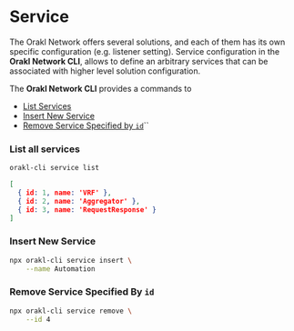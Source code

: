 # Service

The Orakl Network offers several solutions, and each of them has its own specific configuration (e.g. listener setting). Service configuration in the **Orakl Network CLI**, allows to define an arbitrary services that can be associated with higher level solution configuration.

The **Orakl Network CLI** provides a commands to

* [List Services](service.md#list-all-services)
* [Insert New Service](service.md#insert-new-service)
* [Remove Service Specified by `id`](service.md#remove-service-specified-by-id)``

### List all services

```sh
orakl-cli service list
```

```json
[
  { id: 1, name: 'VRF' },
  { id: 2, name: 'Aggregator' },
  { id: 3, name: 'RequestResponse' }
]
```

### Insert New Service

```sh
npx orakl-cli service insert \
    --name Automation
```

### Remove Service Specified By `id`

```sh
npx orakl-cli service remove \
    --id 4
```
